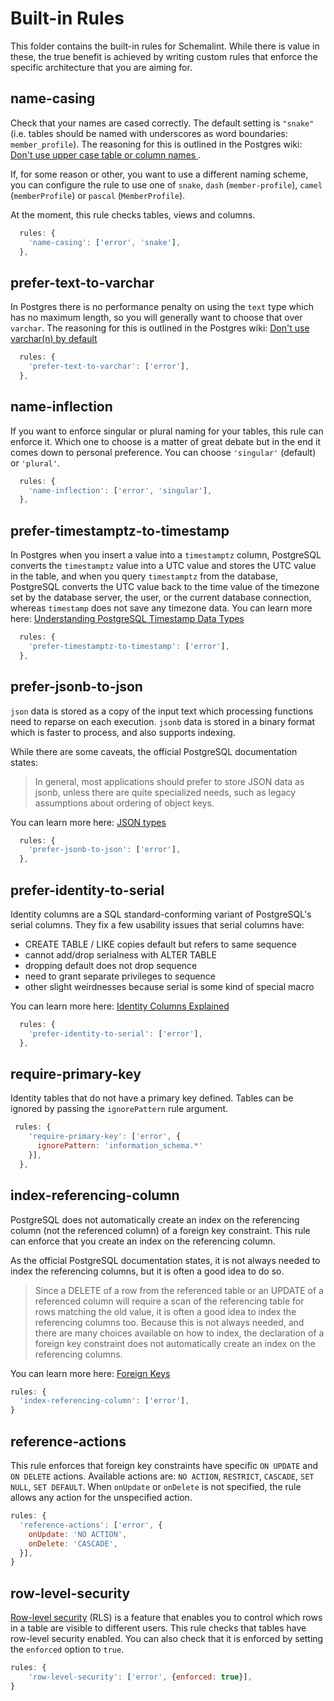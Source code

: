 # Built-in Rules

This folder contains the built-in rules for Schemalint.
While there is value in these, the true benefit is achieved by writing custom rules that enforce the specific architecture that you are aiming for.

## name-casing

Check that your names are cased correctly. The default setting is `"snake"` (i.e. tables should be named with underscores as word boundaries: `member_profile`).
The reasoning for this is outlined in the Postgres wiki: [Don't use upper case table or column names ](https://wiki.postgresql.org/wiki/Don't_Do_This#Don.27t_use_upper_case_table_or_column_names).

If, for some reason or other, you want to use a different naming scheme, you can configure the rule to use one of `snake`, `dash` (`member-profile`), `camel` (`memberProfile`) or `pascal` (`MemberProfile`).

At the moment, this rule checks tables, views and columns.

```js
  rules: {
    'name-casing': ['error', 'snake'],
  },
```

## prefer-text-to-varchar

In Postgres there is no performance penalty on using the `text` type which has no maximum length, so you will generally want to choose that over `varchar`.
The reasoning for this is outlined in the Postgres wiki: [Don't use varchar(n) by default](https://wiki.postgresql.org/wiki/Don't_Do_This#Don.27t_use_varchar.28n.29_by_default)

```js
  rules: {
    'prefer-text-to-varchar': ['error'],
  },
```

## name-inflection

If you want to enforce singular or plural naming for your tables, this rule can enforce it.
Which one to choose is a matter of great debate but in the end it comes down to personal preference. You can choose `'singular'` (default) or `'plural'`.

```js
  rules: {
    'name-inflection': ['error', 'singular'],
  },
```

## prefer-timestamptz-to-timestamp

In Postgres when you insert a value into a `timestamptz` column, PostgreSQL converts the `timestamptz` value into a UTC value and stores the UTC value in the table, and when you query `timestamptz`
from the database, PostgreSQL converts the UTC value back to the time value of the timezone set by the database server, the user, or the current database connection, whereas `timestamp` does not save any
timezone data. You can learn more here: [Understanding PostgreSQL Timestamp Data Types](https://www.postgresqltutorial.com/postgresql-timestamp/)

```js
  rules: {
    'prefer-timestamptz-to-timestamp': ['error'],
  },
```

## prefer-jsonb-to-json

`json` data is stored as a copy of the input text which processing functions need to reparse on each execution. `jsonb` data is stored in a binary format which is faster to process, and also supports indexing.

While there are some caveats, the official PostgreSQL documentation states:

> In general, most applications should prefer to store JSON data as jsonb, unless there are quite specialized needs, such as legacy assumptions about ordering of object keys.

You can learn more here: [JSON types](https://www.postgresql.org/docs/current/datatype-json.html)

```js
  rules: {
    'prefer-jsonb-to-json': ['error'],
  },
```

## prefer-identity-to-serial

Identity columns are a SQL standard-conforming variant of PostgreSQL's serial columns. They fix a few usability
issues that serial columns have:

- CREATE TABLE / LIKE copies default but refers to same sequence
- cannot add/drop serialness with ALTER TABLE
- dropping default does not drop sequence
- need to grant separate privileges to sequence
- other slight weirdnesses because serial is some kind of special macro

You can learn more here: [Identity Columns Explained](https://www.2ndquadrant.com/en/blog/postgresql-10-identity-columns/)

```js
  rules: {
    'prefer-identity-to-serial': ['error'],
  },
```

## require-primary-key

Identity tables that do not have a primary key defined. Tables can be ignored by passing the `ignorePattern` rule argument.

```js
 rules: {
    'require-primary-key': ['error', {
      ignorePattern: 'information_schema.*'
    }],
  },
```

## index-referencing-column

PostgreSQL does not automatically create an index on the referencing column (not the referenced column) of a foreign key constraint. This rule can enforce that you create an index on the referencing column.

As the official PostgreSQL documentation states, it is not always needed to index the referencing columns, but it is often a good idea to do so.

> Since a DELETE of a row from the referenced table or an UPDATE of a referenced column will require a scan of the referencing table for rows matching the old value, it is often a good idea to index the referencing columns too. Because this is not always needed, and there are many choices available on how to index, the declaration of a foreign key constraint does not automatically create an index on the referencing columns.

You can learn more here: [Foreign Keys](https://www.postgresql.org/docs/current/ddl-constraints.html#DDL-CONSTRAINTS-FK)

```js
rules: {
  'index-referencing-column': ['error'],
}
```

## reference-actions

This rule enforces that foreign key constraints have specific `ON UPDATE` and `ON DELETE` actions. Available actions are: `NO ACTION`, `RESTRICT`, `CASCADE`, `SET NULL`, `SET DEFAULT`. When `onUpdate` or `onDelete` is not specified, the rule allows any action for the unspecified action.

```js
rules: {
  'reference-actions': ['error', {
    onUpdate: 'NO ACTION',
    onDelete: 'CASCADE',
  }],
}
```

## row-level-security

[Row-level security](https://www.postgresql.org/docs/current/ddl-rowsecurity.html) (RLS) is a feature that enables you to control which rows in a table are visible to different users. This rule checks that tables have row-level security enabled. You can also check that it is enforced by setting the `enforced` option to `true`.

```js
rules: {
    'row-level-security': ['error', {enforced: true}],
}
```
